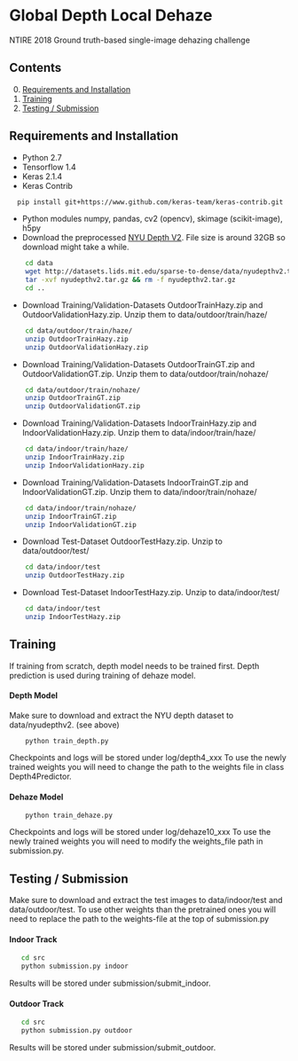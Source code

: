 Global Depth Local Dehaze
============================

NTIRE 2018 Ground truth-based single-image dehazing challenge

## Contents
0. [Requirements and Installation](#requirements-and-installation)
0. [Training](#training)
0. [Testing / Submission](#testing--submission)


## Requirements and Installation

- Python 2.7
- Tensorflow 1.4
- Keras 2.1.4
- Keras Contrib
```bash
  pip install git+https://www.github.com/keras-team/keras-contrib.git
```
- Python modules numpy, pandas, cv2 (opencv), skimage (scikit-image), h5py 
- Download the preprocessed [NYU Depth V2](http://cs.nyu.edu/~silberman/datasets/nyu_depth_v2.html). File size is around 32GB so download might take a while.
```bash
  	cd data
  	wget http://datasets.lids.mit.edu/sparse-to-dense/data/nyudepthv2.tar.gz 
  	tar -xvf nyudepthv2.tar.gz && rm -f nyudepthv2.tar.gz 
  	cd ..
```
- Download Training/Validation-Datasets OutdoorTrainHazy.zip and OutdoorValidationHazy.zip.
  Unzip them to data/outdoor/train/haze/
```bash
    cd data/outdoor/train/haze/
    unzip OutdoorTrainHazy.zip
    unzip OutdoorValidationHazy.zip
```
- Download Training/Validation-Datasets OutdoorTrainGT.zip and OutdoorValidationGT.zip.
  Unzip them to data/outdoor/train/nohaze/
```bash
    cd data/outdoor/train/nohaze/
    unzip OutdoorTrainGT.zip
    unzip OutdoorValidationGT.zip
```
- Download Training/Validation-Datasets IndoorTrainHazy.zip and IndoorValidationHazy.zip.
  Unzip them to data/indoor/train/haze/
```bash
    cd data/indoor/train/haze/
    unzip IndoorTrainHazy.zip
    unzip IndoorValidationHazy.zip
```
- Download Training/Validation-Datasets IndoorTrainGT.zip and IndoorValidationGT.zip.
  Unzip them to data/indoor/train/nohaze/
```bash
    cd data/indoor/train/nohaze/
    unzip IndoorTrainGT.zip
    unzip IndoorValidationGT.zip    
```
- Download Test-Dataset OutdoorTestHazy.zip.
  Unzip to data/outdoor/test/
```bash
    cd data/indoor/test
    unzip OutdoorTestHazy.zip
```
- Download Test-Dataset IndoorTestHazy.zip.
  Unzip to data/indoor/test/
```bash
    cd data/indoor/test
    unzip IndoorTestHazy.zip
```

## Training
If training from scratch, depth model needs to be trained first. Depth prediction is used during training of dehaze model.

#### Depth Model
Make sure to download and extract the NYU depth dataset to data/nyudepthv2. (see above)
``` cd src
    python train_depth.py
```
Checkpoints and logs will be stored under log/depth4_xxx
To use the newly trained weights you will need to change the path to the weights file in class Depth4Predictor.

#### Dehaze Model
``` cd src
    python train_dehaze.py
```
Checkpoints and logs will be stored under log/dehaze10_xxx
To use the newly trained weights you will need to modify the weights_file path in submission.py.

## Testing / Submission
Make sure to download and extract the test images to data/indoor/test and data/outdoor/test.
To use other weights than the pretrained ones you will need to replace the path to the weights-file at the top of submission.py

#### Indoor Track
```bash
   cd src
   python submission.py indoor
```
Results will be stored under submission/submit_indoor.
#### Outdoor Track
```bash
   cd src
   python submission.py outdoor
```
Results will be stored under submission/submit_outdoor.

